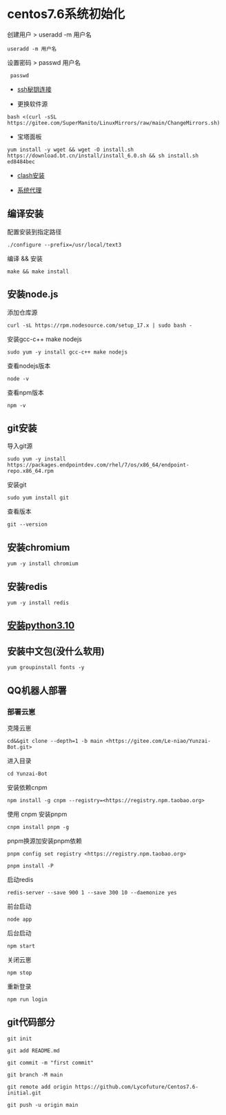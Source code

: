 # **centos7.6系统初始化**

创建用户 > useradd -m 用户名

```text
useradd -m 用户名
```

设置密码 > passwd 用户名

```text
 passwd
```

- [ssh秘钥连接](/ssh.md)

- 更换软件源

 ```text
bash <(curl -sSL https://gitee.com/SuperManito/LinuxMirrors/raw/main/ChangeMirrors.sh)
```

- 宝塔面板

 ```text
yum install -y wget && wget -O install.sh https://download.bt.cn/install/install_6.0.sh && sh install.sh ed8484bec
```

- [clash安装](/clash.md)

- [系统代理](/proxy.md)

## 编译安装

配置安装到指定路径

```text
./configure --prefix=/usr/local/text3
```

编译 && 安装

```text
make && make install
```

## 安装node.js

添加仓库源

```text
curl -sL https://rpm.nodesource.com/setup_17.x | sudo bash -
```

安装gcc-c++ make nodejs

```text
sudo yum -y install gcc-c++ make nodejs
```

查看nodejs版本

```text
node -v
```

查看npm版本

```text
npm -v
```

## git安装

导入git源

```text
sudo yum -y install https://packages.endpointdev.com/rhel/7/os/x86_64/endpoint-repo.x86_64.rpm
```

安装git

```text
sudo yum install git
```

查看版本

```text
git --version
```

## 安装chromium

```text
yum -y install chromium
```

## 安装redis

```text
yum -y install redis
```

## [安装python3.10](/python.md)

## 安装中文包(没什么软用)

```text
yum groupinstall fonts -y
```

## QQ机器人部署

### 部署云崽

克隆云崽

```text
cd&&git clone --depth=1 -b main <https://gitee.com/Le-niao/Yunzai-Bot.git>
```

进入目录

```text
cd Yunzai-Bot
```

安装依赖cnpm

```text
npm install -g cnpm --registry=<https://registry.npm.taobao.org>
```  

使用 cnpm 安装pnpm

```text
cnpm install pnpm -g  
```

pnpm换源加安装pnpm依赖

```text
pnpm config set registry <https://registry.npm.taobao.org>

pnpm install -P
```

启动redis

```text
redis-server --save 900 1 --save 300 10 --daemonize yes
```

前台启动

```text
node app
```

后台启动

```text
npm start
```

关闭云崽

```text
npm stop
```

重新登录

```text
npm run login
```

## git代码部分

```text
git init
```

```text
git add README.md
```

```text
git commit -m "first commit"
```

```text
git branch -M main
```

```text
git remote add origin https://github.com/Lycofuture/Centos7.6-initial.git
```

```text
git push -u origin main
```
